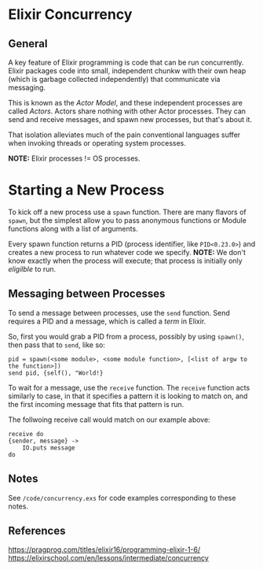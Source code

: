 # Elixir Concurrency
## General
A key feature of Elixir programming is code that can be run concurrently. Elixir packages code into small, independent chunkw with their own heap (which is garbage collected independently) that communicate via messaging.

This is known as the *Actor Model*, and these independent processes are called *Actors*. Actors share nothing with other Actor processes. They can send and receive messages, and spawn new processes, but that's about it.

That isolation alleviates much of the pain conventional languages suffer when invoking threads or operating system processes.

**NOTE:** Elixir processes != OS processes.

# Starting a New Process
To kick off a new process use a `spawn` function.
There are many flavors of `spawn`, but the simplest allow you to pass anonymous functions or Module functions along with a list of arguments.

Every spawn function returns a PID (process identifier, like `PID<0.23.0>`) and creates a new process to run whatever code we specify. **NOTE:** We don't know exactly when the process will execute; that process is initially only *eligilble* to run.

## Messaging between Processes
To send a message between processes, use the `send` function. Send requires a PID and a message, which is called a *term* in Elixir.

So, first you would grab a PID from a process, possibly by using `spawn()`, then pass that to `send`, like so:
```
pid = spawn(<some module>, <some module function>, [<list of argw to the function>])
send pid, {self(), "World!}
```
To wait for a message, use the `receive` function. The `receive` function acts similarly to case, in that it specifies a pattern it is looking to match on, and the first incoming message that fits that pattern is run.

The follwoing receive call would match on our example above:
```
receive do
{sender, message} ->
    IO.puts message
do
```


## Notes
See `/code/concurrency.exs` for code examples corresponding to these notes.

## References
https://pragprog.com/titles/elixir16/programming-elixir-1-6/
https://elixirschool.com/en/lessons/intermediate/concurrency
